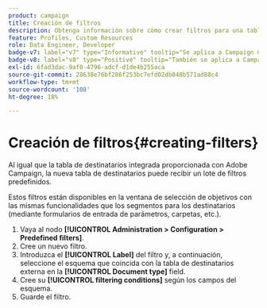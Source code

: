 ```yaml
---
product: campaign
title: Creación de filtros
description: Obtenga información sobre cómo crear filtros para una tabla personalizada
feature: Profiles, Custom Resources
role: Data Engineer, Developer
badge-v7: label="v7" type="Informative" tooltip="Se aplica a Campaign Classic v7"
badge-v8: label="v8" type="Positive" tooltip="También se aplica a Campaign v8"
exl-id: 6fad3dac-9af0-4796-adcf-d1de4b255aca
source-git-commit: 28638e76bf286f253bc7efd02db848b571ad88c4
workflow-type: tm+mt
source-wordcount: '108'
ht-degree: 18%

---
```


# Creación de filtros{#creating-filters}

Al igual que la tabla de destinatarios integrada proporcionada con Adobe Campaign, la nueva tabla de destinatarios puede recibir un lote de filtros predefinidos.

Estos filtros están disponibles en la ventana de selección de objetivos con las mismas funcionalidades que los segmentos para los destinatarios (mediante formularios de entrada de parámetros, carpetas, etc.).

1. Vaya al nodo **[!UICONTROL Administration > Configuration > Predefined filters]**.
1. Cree un nuevo filtro.
1. Introduzca el **[!UICONTROL Label]** del filtro y, a continuación, seleccione el esquema que coincida con la tabla de destinatarios externa en la **[!UICONTROL Document type]** field.
1. Cree su **[!UICONTROL filtering conditions]** según los campos del esquema.
1. Guarde el filtro.
